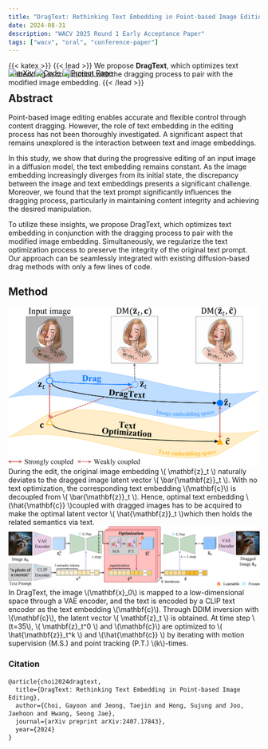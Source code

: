 ```yaml
---
title: "DragText: Rethinking Text Embedding in Point-based Image Editing"
date: 2024-08-31
description: "WACV 2025 Round 1 Early Acceptance Paper"
tags: ["wacv", "oral", "conference-paper"]
---
```

{{< katex >}}
{{< lead >}}
We propose <b>DragText</b>, which optimizes text embedding in conjunction with the dragging process to pair with the modified image embedding.
{{< /lead >}}

<div align="left" style="margin-top: -50px;">
<a href="https://arxiv.org/abs/2407.17843" style="display: inline-block;"><img alt='arXiv' src="https://img.shields.io/badge/arXiv-b31b1b.svg?style=flat-square&logo=arxiv"></a>
<a href="https://github.com/MICV-yonsei/DragText" style="display: inline-block;"><img alt='Code' src="https://img.shields.io/badge/GitHub-181717?style=flat-square&logo=github"></a>
<a href="https://micv-yonsei.github.io/dragtext2025/" style="display: inline-block;"><img alt='Project Page' src="https://img.shields.io/badge/Project page-orange?style=flat-square&logo="></a>
</div>

## Abstract
Point-based image editing enables accurate and flexible control through content dragging. However, the role of text embedding in the editing process has not been thoroughly investigated. A significant aspect that remains unexplored is the interaction between text and image embeddings. 

In this study, we show that during the progressive editing of an input image in a diffusion model, the text embedding remains constant. As the image embedding increasingly diverges from its initial state, the discrepancy between the image and text embeddings presents a significant challenge. Moreover, we found that the text prompt significantly influences the dragging process, particularly in maintaining content integrity and achieving the desired manipulation. 

To utilize these insights, we propose DragText, which optimizes text embedding in conjunction with the dragging process to pair with the modified image embedding. Simultaneously, we regularize the text optimization process to preserve the integrity of the original text prompt. Our approach can be seamlessly integrated with existing diffusion-based drag methods with only a few lines of code.

## Method
<img src="./thumb.png">
During the edit, the original image embedding \( \mathbf{z}_t \) naturally deviates to the dragged image latent vector \( \bar{\mathbf{z}}_t \). With no text optimization, the corresponding text embedding \(\mathbf{c}\) is decoupled from \( \bar{\mathbf{z}}_t \). Hence, optimal text embedding \(\hat{\mathbf{c}} \)coupled with dragged images has to be acquired to make the optimal latent vector \( \hat{\mathbf{z}}_t \)which then holds the related semantics via text.  


<img src="./pipeline.png">
In DragText, the image \(\mathbf{x}_0\) is mapped to a low-dimensional space through a VAE encoder, and the text is encoded by a CLIP text encoder as the text embedding \(\mathbf{c}\). Through DDIM inversion with \(\mathbf{c}\), the latent vector \( \mathbf{z}_t \) is obtained. At time step \(t=35\), \( \mathbf{z}_t^0 \) and \(\mathbf{c}\) are optimized to \( \hat{\mathbf{z}}_t^k \) and \(\hat{\mathbf{c}} \) by iterating with motion supervision (M.S.) and point tracking (P.T.) \(k\)-times.

### Citation
```
@article{choi2024dragtext,
  title={DragText: Rethinking Text Embedding in Point-based Image Editing},
  author={Choi, Gayoon and Jeong, Taejin and Hong, Sujung and Joo, Jaehoon and Hwang, Seong Jae},
  journal={arXiv preprint arXiv:2407.17843},
  year={2024}
}
```